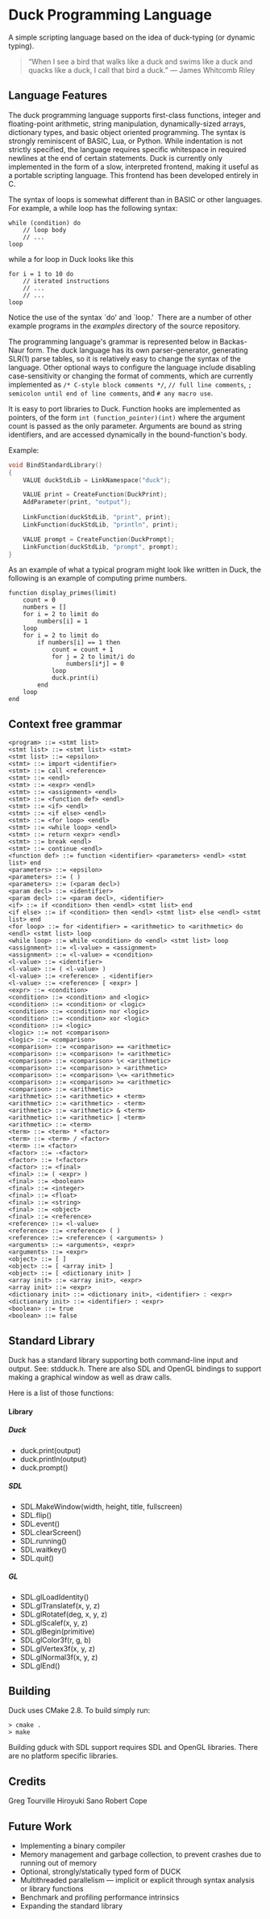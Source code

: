 # Duck Programming Language
A simple scripting language based on the idea of duck-typing (or dynamic typing).

>&ldquo;When I see a bird that walks like a duck and swims like a duck and quacks like a duck, I call that bird a duck.&rdquo;
> &mdash; James Whitcomb Riley

## Language Features

The duck programming language supports first-class functions, integer and floating-point arithmetic, string manipulation, dynamically-sized arrays, dictionary types, and basic object oriented programming. The syntax is strongly reminiscent of BASIC, Lua, or Python. While indentation is not strictly specified, the language requires specific whitespace in required newlines at the end of certain statements. Duck is currently only implemented in the form of a slow, interpreted frontend, making it useful as a portable scripting language. This frontend has been developed entirely in C.

The syntax of loops is somewhat different than in BASIC or other languages. For example, a while loop has the following syntax:
```
while (condition) do
	// loop body
	// ...
loop
```
while a for loop in Duck looks like this
```
for i = 1 to 10 do
    // iterated instructions
    // ...
    // ...
loop
```
Notice the use of the syntax \`do' and \`loop.' &nbsp;There are a number of other example programs in the _examples_ directory of the source repository.

The programming language's grammar is represented below in Backas-Naur form. The duck language has its own parser-generator, generating SLR(1) parse tables, so it is relatively easy to change the syntax of the language. Other optional ways to configure the language include disabling case-sensitivity or changing the format of comments, which are currently implemented as `/* C-style block comments */`, `// full line comments`, `; semicolon until end of line comments`, and `# any macro use`.

It is easy to port libraries to Duck. Function hooks are implemented as pointers, of the form `int (function_pointer)(int)` where the argument count is passed as the only parameter. Arguments are bound as string identifiers, and are accessed dynamically in the bound-function's body.

Example:
```c
void BindStandardLibrary()
{
    VALUE duckStdLib = LinkNamespace("duck");

    VALUE print = CreateFunction(DuckPrint);
    AddParameter(print, "output");
    
    LinkFunction(duckStdLib, "print", print);
    LinkFunction(duckStdLib, "println", print);

    VALUE prompt = CreateFunction(DuckPrompt);
    LinkFunction(duckStdLib, "prompt", prompt);
}
```

As an example of what a typical program might look like written in Duck, the following is an example of computing prime numbers.

```
function display_primes(limit)
	count = 0
	numbers = []
	for i = 2 to limit do
		numbers[i] = 1
	loop
	for i = 2 to limit do
		if numbers[i] == 1 then
			count = count + 1
			for j = 2 to limit/i do
				numbers[i*j] = 0
			loop
			duck.print(i)
		end
	loop
end
```

## Context free grammar
```
<program> ::= <stmt list>
<stmt list> ::= <stmt list> <stmt>
<stmt list> ::= <epsilon>
<stmt> ::= import <identifier>
<stmt> ::= call <reference>
<stmt> ::= <endl>
<stmt> ::= <expr> <endl>
<stmt> ::= <assignment> <endl>
<stmt> ::= <function def> <endl>
<stmt> ::= <if> <endl>
<stmt> ::= <if else> <endl>
<stmt> ::= <for loop> <endl>
<stmt> ::= <while loop> <endl>
<stmt> ::= return <expr> <endl>
<stmt> ::= break <endl>
<stmt> ::= continue <endl>
<function def> ::= function <identifier> <parameters> <endl> <stmt list> end
<parameters> ::= <epsilon>
<parameters> ::= ( )
<parameters> ::= (<param decl>)
<param decl> ::= <identifier>
<param decl> ::= <param decl>, <identifier>
<if> ::= if <condition> then <endl> <stmt list> end
<if else> ::= if <condition> then <endl> <stmt list> else <endl> <stmt list> end
<for loop> ::= for <identifier> = <arithmetic> to <arithmetic> do <endl> <stmt list> loop
<while loop> ::= while <condition> do <endl> <stmt list> loop
<assignment> ::= <l-value> = <assignment>
<assignment> ::= <l-value> = <condition>
<l-value> ::= <identifier>
<l-value> ::= ( <l-value> )
<l-value> ::= <reference> . <identifier>
<l-value> ::= <reference> [ <expr> ]
<expr> ::= <condition>
<condition> ::= <condition> and <logic>
<condition> ::= <condition> or <logic>
<condition> ::= <condition> nor <logic>
<condition> ::= <condition> xor <logic>
<condition> ::= <logic>
<logic> ::= not <comparison>
<logic> ::= <comparison>
<comparison> ::= <comparison> == <arithmetic>
<comparison> ::= <comparison> != <arithmetic>
<comparison> ::= <comparison> \< <arithmetic>
<comparison> ::= <comparison> > <arithmetic>
<comparison> ::= <comparison> \<= <arithmetic>
<comparison> ::= <comparison> >= <arithmetic>
<comparison> ::= <arithmetic>
<arithmetic> ::= <arithmetic> + <term>
<arithmetic> ::= <arithmetic> - <term>
<arithmetic> ::= <arithmetic> & <term>
<arithmetic> ::= <arithmetic> | <term>
<arithmetic> ::= <term>
<term> ::= <term> * <factor>
<term> ::= <term> / <factor>
<term> ::= <factor>
<factor> ::= -<factor>
<factor> ::= !<factor>
<factor> ::= <final>
<final> ::= ( <expr> )
<final> ::= <boolean>
<final> ::= <integer>
<final> ::= <float>
<final> ::= <string>
<final> ::= <object>
<final> ::= <reference>
<reference> ::= <l-value>
<reference> ::= <reference> ( )
<reference> ::= <reference> ( <arguments> )
<arguments> ::= <arguments>, <expr>
<arguments> ::= <expr>
<object> ::= [ ]
<object> ::= [ <array init> ]
<object> ::= [ <dictionary init> ]
<array init> ::= <array init>, <expr>
<array init> ::= <expr>
<dictionary init> ::= <dictionary init>, <identifier> : <expr>
<dictionary init> ::= <identifier> : <expr>
<boolean> ::= true
<boolean> ::= false

```

## Standard Library
Duck has a standard library supporting both command-line input and output. See: stdduck.h.
There are also SDL and OpenGL bindings to support making a graphical window as well as draw calls.

Here is a list of those functions:

#### Library
##### Duck
* duck.print(output)
* duck.println(output)
* duck.prompt()

##### SDL
* SDL.MakeWindow(width, height, title, fullscreen)
* SDL.flip()
* SDL.event()
* SDL.clearScreen()
* SDL.running()
* SDL.waitkey()
* SDL.quit()

##### GL
* SDL.glLoadIdentity()
* SDL.glTranslatef(x, y, z)
* SDL.glRotatef(deg, x, y, z)
* SDL.glScalef(x, y, z)
* SDL.glBegin(primitive)
* SDL.glColor3f(r, g, b)
* SDL.glVertex3f(x, y, z)
* SDL.glNormal3f(x, y, z)
* SDL.glEnd()

## Building
Duck uses CMake 2.8. To build simply run:
```
> cmake .
> make
```

Building gduck with SDL support requires SDL and OpenGL libraries. There are no platform specific libraries.

## Credits
Greg Tourville
Hiroyuki Sano
Robert Cope


## Future Work

* Implementing a binary compiler
* Memory management and garbage collection, to prevent crashes due to running out of memory
* Optional, strongly/statically typed form of DUCK
* Multithreaded parallelism &mdash; implicit or explicit through syntax analysis or library functions
* Benchmark and profiling performance intrinsics
* Expanding the standard library

